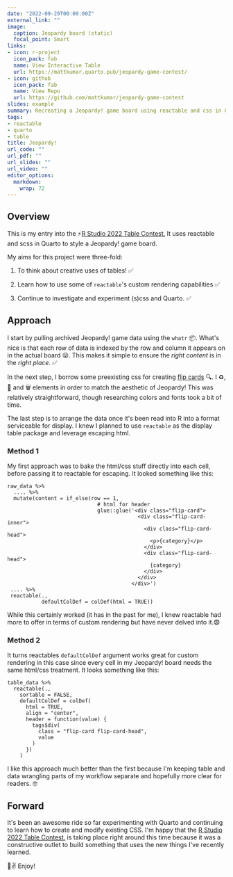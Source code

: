 ```yaml
---
date: "2022-09-29T00:00:00Z"
external_link: ""
image:
  caption: Jeopardy board (static)
  focal_point: Smart
links:
- icon: r-project
  icon_pack: fab
  name: View Interactive Table
  url: https://mattkumar.quarto.pub/jeopardy-game-contest/
- icon: github
  icon_pack: fab
  name: View Repo
  url: https://github.com/mattkumar/jeopardy-game-contest
slides: example
summary: Recreating a Jeopardy! game board using reactable and css in Quarto
tags:
- reactable
- quarto
- table
title: Jeopardy!
url_code: ""
url_pdf: ""
url_slides: ""
url_video: ""
editor_options: 
  markdown: 
    wrap: 72
---
```


## Overview
This is my entry into the ⚡[R Studio 2022 Table Contest.](https://www.rstudio.com/blog/rstudio-table-contest-2022/)
It uses reactable and scss in Quarto to style a Jeopardy! game board. </br>

My aims for this project were three-fold:

1. To think about creative uses of tables! ✅

2. Learn how to use some of `reactable`'s custom rendering capabilities ✅

3. Continue to investigate and experiment (s)css and Quarto. ✅

## Approach
I start by pulling archived Jeopardy! game data using the `whatr` 📦. What's nice is that each row of data is indexed by the row and column it appears on in the actual board 😝. This makes it simple to ensure the <em>right content</em> is in the <em>right place.</em> ✅

In the next step, I borrow some preexisting css for creating [flip cards](https://www.w3schools.com/howto/howto_css_flip_card.asp) 🔍. I ♻️, 🔨  and 🗑 elements in order to match the aesthetic of Jeopardy! This was relatively straightforward, though researching colors and fonts took a bit of time.

The last step is to arrange the data once it's been read into R into a format serviceable for display. I knew I planned to use `reactable` as the display table package and leverage escaping html. 

### Method 1
My first approach was to bake the html/css stuff directly into each cell, before passing it to reactable for escaping. It looked something like this:  



```{code}
raw_data %>%
  .... %>%
  mutate(content = if_else(row == 1,
                             # html for header
                             glue::glue('<div class="flip-card">
                                          <div class="flip-card-inner">
                                            <div class="flip-card-head">
                                              <p>{category}</p>
                                            </div>
                                            <div class="flip-card-head">
                                              {category}
                                            </div>
                                          </div>
                                        </div>')
 .... %>%
 reactable(.,
           defaultColDef = colDef(html = TRUE))
```
                            
While this certainly worked (it has in the past for me), I knew reactable had more to offer in terms of custom rendering but have never delved into it.😨

### Method 2
It turns reactables `defaultColDef` argument works great for custom rendering in this case since every cell in my Jeopardy! board needs the same html/css treatment. It looks something like this:

```{code}
table_data %>%
  reactable(.,
    sortable = FALSE,
    defaultColDef = colDef(
      html = TRUE,
      align = "center",
      header = function(value) {
        tags$div(
          class = "flip-card flip-card-head",
          value
        )
      })
    )
```

I like this approach much better than the first because I'm keeping table and data wrangling parts of my workflow separate and hopefully more clear for readers. 🤓

## Forward
It's been an awesome ride so far experimenting with Quarto and continuing to learn how to create and modify existing CSS. I'm happy that the [R Studio 2022 Table Contest.](https://www.rstudio.com/blog/rstudio-table-contest-2022/) is taking place right around this time because it was a constructive outlet to build something that uses the new things I've recently learned.

🍻✌ Enjoy!


